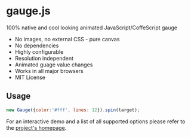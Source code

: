 gauge.js
========

100% native and cool looking animated JavaScript/CoffeScript gauge

 * No images, no external CSS - pure canvas
 * No dependencies
 * Highly configurable
 * Resolution independent
 * Animated guage value changes
 * Works in all major browsers
 * MIT License

## Usage

```javascript
new Gauge({color:'#fff', lines: 12}).spin(target);
```

For an interactive demo and a list of all supported options please refer to the [project's homepage](http://bernii.github.com/gauge.js).
